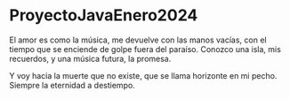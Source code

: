 # ProyectoJavaEnero2024

El amor es como la música,
me devuelve con las manos vacías,
con el tiempo que se enciende de golpe
fuera del paraíso.
Conozco una isla,
mis recuerdos,
y una música futura,
la promesa.

Y voy hacia la muerte que no existe,
que se llama horizonte en mi pecho.
Siempre la eternidad a destiempo.
